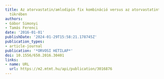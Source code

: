 ```yaml
---
title: Az atorvastatin/amlodipin fix kombináció versus az atorvastatinterápia a terápiahűség
  tükrében
authors:
- Gábor Simonyi
- Tamás Ferenci
date: '2016-01-01'
publishDate: '2024-01-29T15:58:21.178745Z'
publication_types:
- article-journal
publication: '*ORVOSI HETILAP*'
doi: 10.1556/650.2016.30401
links:
- name: URL
  url: https://m2.mtmt.hu/api/publication/3016876
---
```

